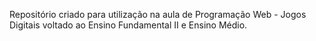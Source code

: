 Repositório criado para utilização na aula de Programação Web - Jogos Digitais voltado ao Ensino Fundamental II e Ensino Médio.
